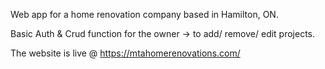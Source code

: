 Web app for a home renovation company based in Hamilton, ON.

Basic Auth & Crud function for the owner -> to add/ remove/ edit projects.

The website is live @ https://mtahomerenovations.com/
